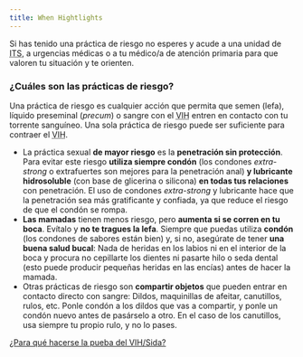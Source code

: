 ```yaml
---
title: When Hightlights
---
```


Si has tenido una práctica de riesgo no esperes y acude a una unidad de <acronym title="Infecciones de transmisión sexual">ITS</acronym>, a urgencias médicas o a tu médico/a de atención primaria para que valoren tu situación y te orienten.

### ¿Cuáles son las prácticas de riesgo?

Una práctica de riesgo es cualquier acción que permita que semen (lefa), líquido preseminal (_precum_) o sangre con el <acronym title="Virus de inmunodeficiencia humana">VIH</acronym> entren en contacto con tu torrente sanguíneo. Una sola práctica de riesgo puede ser suficiente para contraer el <acronym title="Virus de inmunodeficiencia humana">VIH</acronym>.

* La práctica sexual **de mayor riesgo** es la **penetración sin protección**. Para evitar este riesgo **utiliza siempre condón** (los condones _extra-strong_ o extrafuertes son mejores para la penetración anal) **y lubricante hidrosoluble** (con base de glicerina o silicona) **en todas tus relaciones** con penetración. El uso de condones _extra-strong_ y lubricante hace que la penetración sea más gratificante y confiada, ya que reduce el riesgo de que el condón se rompa.
* **Las mamadas** tienen menos riesgo, pero **aumenta si se corren en tu boca**. Evítalo y **no te tragues la lefa**. Siempre que puedas utiliza **condón** (los condones de sabores están bien) y, si no, asegúrate de tener **una buena salud bucal**: Nada de heridas en los labios ni en el interior de la boca y procura no cepillarte los dientes ni pasarte hilo o seda dental (esto puede producir pequeñas heridas en las encías) antes de hacer la mamada.
* Otras prácticas de riesgo son **compartir objetos** que pueden entrar en contacto directo con sangre: Dildos, maquinillas de afeitar, canutillos, rulos, etc. Ponle condón a los dildos que vas a compartir, y ponle un condón nuevo antes de pasárselo a otro. En el caso de los canutillos, usa siempre tu propio rulo, y no lo pases.

[¿Para qué hacerse la pueba del VIH/Sida? <i class="fa fa-chevron-circle-right" aria-hidden="true"></i>](/para-que-prueba-vih.html?classes=button,primary)

